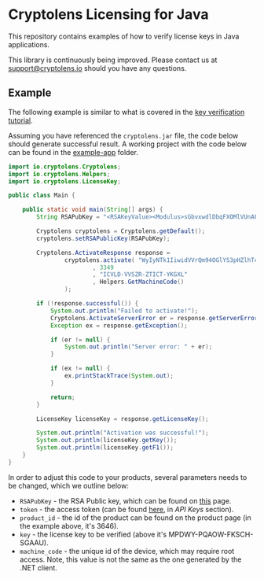 # Cryptolens Licensing for Java

This repository contains examples of how to verify license keys in Java applications.

This library is continuously being improved. Please contact us at support@cryptolens.io should you have any questions.

## Example
The following example is similar to what is covered in the [key verification tutorial](https://help.cryptolens.io/examples/key-verification).

Assuming you have referenced the `cryptolens.jar` file, the code below should generate successful result. A working project with the code below can be found in the [example-app](https://github.com/Cryptolens/cryptolens-java/tree/master/example-app) folder.

```java
import io.cryptolens.Cryptolens;
import io.cryptolens.Helpers;
import io.cryptolens.LicenseKey;

public class Main {

    public static void main(String[] args) {
        String RSAPubKey = "<RSAKeyValue><Modulus>sGbvxwdlDbqFXOMlVUnAF5ew0t0WpPW7rFpI5jHQOFkht/326dvh7t74RYeMpjy357NljouhpTLA3a6idnn4j6c3jmPWBkjZndGsPL4Bqm+fwE48nKpGPjkj4q/yzT4tHXBTyvaBjA8bVoCTnu+LiC4XEaLZRThGzIn5KQXKCigg6tQRy0GXE13XYFVz/x1mjFbT9/7dS8p85n8BuwlY5JvuBIQkKhuCNFfrUxBWyu87CFnXWjIupCD2VO/GbxaCvzrRjLZjAngLCMtZbYBALksqGPgTUN7ZM24XbPWyLtKPaXF2i4XRR9u6eTj5BfnLbKAU5PIVfjIS+vNYYogteQ==</Modulus><Exponent>AQAB</Exponent></RSAKeyValue>";

        Cryptolens cryptolens = Cryptolens.getDefault();
        cryptolens.setRSAPublicKey(RSAPubKey);

        Cryptolens.ActivateResponse response =
                cryptolens.activate( "WyIyNTk1IiwidVVrQm94OGlYS3pHZlhTc0x6Rm9mN1piektrT0FSd0REaFZ0ZXZJMSJd"
                        , 3349
                        , "ICVLD-VVSZR-ZTICT-YKGXL"
                        , Helpers.GetMachineCode()
                );

        if (!response.successful()) {
            System.out.println("Failed to activate!");
            Cryptolens.ActivateServerError er = response.getServerError();
            Exception ex = response.getException();

            if (er != null) {
                System.out.println("Server error: " + er);
            }

            if (ex != null) {
                ex.printStackTrace(System.out);
            }

            return;
        }

        LicenseKey licenseKey = response.getLicenseKey();

        System.out.println("Activation was successful!");
        System.out.println(licenseKey.getKey());
        System.out.println(licenseKey.getF1());
    }
}

```

In order to adjust this code to your products, several parameters needs to be changed, which we outline below:

* `RSAPubKey` - the RSA Public key, which can be found on [this](https://app.cryptolens.io/docs/api/v3/QuickStart#api-keys) page.
* `token` - the access token (can be found [here](https://app.cryptolens.io/docs/api/v3/QuickStart#api-keys), in *API Keys* section).
* `product_id` - the id of the product can be found on the product page (in the example above, it's 3646).
* `key` - the license key to be verified (above it's MPDWY-PQAOW-FKSCH-SGAAU).
* `machine_code` - the unique id of the device, which may require root access. Note, this value is not the same as the one generated by the .NET client.

